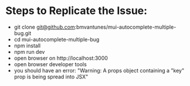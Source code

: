 # Steps to Replicate the Issue:

- git clone git@github.com:bmvantunes/mui-autocomplete-multiple-bug.git
- cd mui-autocomplete-multiple-bug
- npm install
- npm run dev
- open browser on http://localhost:3000
- open browser developer tools
- you should have an error: "Warning: A props object containing a "key" prop is being spread into JSX"